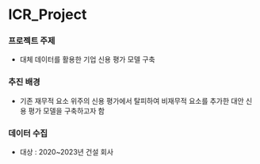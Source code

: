 # ICR_Project

### 프로젝트 주제
* 대체 데이터를 활용한 기업 신용 평가 모델 구축

### 추진 배경
* 기존 재무적 요소 위주의 신용 평가에서 탈피하여 비재무적 요소를 추가한 대안 신용 평가 모델을 구축하고자 함

### 데이터 수집
* 대상 : 2020~2023년 건설 회사
